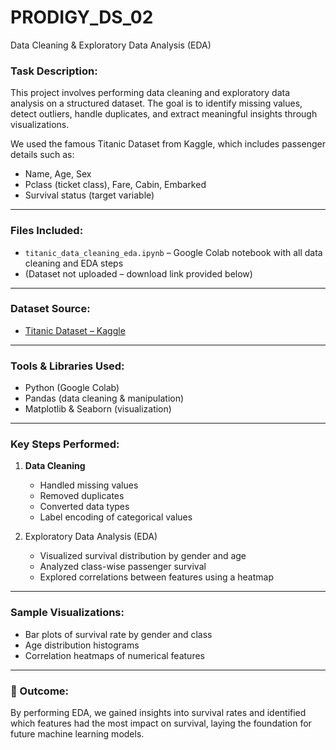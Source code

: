 # PRODIGY_DS_02
Data Cleaning &amp; Exploratory Data Analysis (EDA)

### Task Description:
This project involves performing data cleaning and exploratory data analysis on a structured dataset. The goal is to identify missing values, detect outliers, handle duplicates, and extract meaningful insights through visualizations.

We used the famous Titanic Dataset from Kaggle, which includes passenger details such as:
- Name, Age, Sex
- Pclass (ticket class), Fare, Cabin, Embarked
- Survival status (target variable)

---

### Files Included:
- `titanic_data_cleaning_eda.ipynb` – Google Colab notebook with all data cleaning and EDA steps
- (Dataset not uploaded – download link provided below)

---

### Dataset Source:
- [Titanic Dataset – Kaggle](https://www.kaggle.com/competitions/titanic/data)

---

### Tools & Libraries Used:
- Python (Google Colab)
- Pandas (data cleaning & manipulation)
- Matplotlib & Seaborn (visualization)

---

### Key Steps Performed:
1. **Data Cleaning**
   - Handled missing values
   - Removed duplicates
   - Converted data types
   - Label encoding of categorical values

2. Exploratory Data Analysis (EDA)
   - Visualized survival distribution by gender and age
   - Analyzed class-wise passenger survival
   - Explored correlations between features using a heatmap

---

### Sample Visualizations:
- Bar plots of survival rate by gender and class
- Age distribution histograms
- Correlation heatmaps of numerical features

---

### 🎯 Outcome:
By performing EDA, we gained insights into survival rates and identified which features had the most impact on survival, laying the foundation for future machine learning models.

